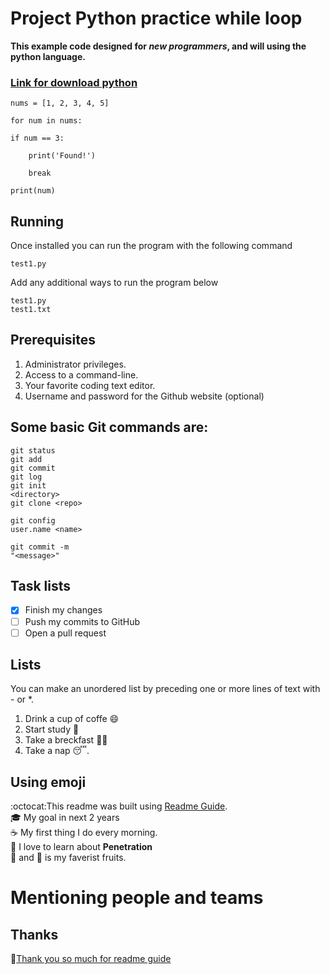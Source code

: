 # Project Python practice while loop
**This example code designed for *new programmers*, and will using the python language.**<br>
### [Link for download python](https://www.python.org/downloads/release/python-380/)

    nums = [1, 2, 3, 4, 5]  

    for num in nums:
    
    if num == 3:
        
        print('Found!')
       
        break
   
    print(num)
    
## Running
Once installed you can run the program with the following command<br>
```
test1.py
```

Add any additional ways to run the program below<br>
```
test1.py 
test1.txt
```
## Prerequisites
1. Administrator privileges.
2. Access to a command-line.
3. Your favorite coding text editor.
4. Username and password for the Github website (optional)<br>

## Some basic Git commands are:
```
git status
git add
git commit
git log
git init
<directory>
git clone <repo>

git config
user.name <name>

git commit -m
"<message>"

```

## Task lists
- [x] Finish my changes
- [ ] Push my commits to GitHub
- [ ] Open a pull request

## Lists
You can make an unordered list by preceding one or more lines of text with - or *.<br>
1. Drink a cup of coffe :smile:<br>
2. Start study  :book:<br>
3. Take a breckfast :curry::fried_shrimp:<br>
4. Take a nap :sleeping:.
 

## Using emoji
 :octocat:This readme was built using [Readme Guide](https://docs.github.com/en/github/writing-on-github/basic-writing-and-formatting-syntax).<br>
 :mortar_board: My goal in next 2 years<br>
 :coffee: My first thing I do every morning.<br>
 :ledger: I love to learn about __Penetration__<br>
 :cherries: and :tomato: is my faverist fruits.
 
# Mentioning people and teams

## Thanks
:sparkling_heart:[Thank you so much for readme guide](https://docs.github.com/en/github/writing-on-github/basic-writing-and-formatting-syntax)
